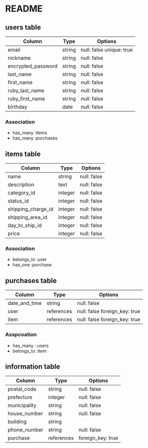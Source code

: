 # README

## users table

| Column                | Type       | Options                  |
|-----------------------|------------|--------------------------|
| email                 | string     | null: false unique: true |
| nickname              | string     | null: false              |
| encrypted_password    | string     | null: false              |
| last_name             | string     | null: false              |
| first_name            | string     | null: false              |
| ruby_last_name        | string     | null: false              |
| ruby_first_name       | string     | null: false              |
| birthday              | date       | null: false              |

### Association

* has_many :items
* has_many :purchases

## items table

| Column               | Type        | Options     |
|----------------------|-------------|-------------|
| name                 | string      | null: false |
| description          | text        | null: false |
| category_id          | integer     | null: false |
| status_id            | integer     | null: false |
| shipping_charge_id   | integer     | null: false |
| shipping_area_id     | integer     | null: false |
| day_to_ship_id       | integer     | null: false |
| price                | integer     | null: false |

### Association

* belongs_to :user
* has_one :purchase

## purchases table

| Column          | Type        | Options                       |
|-----------------|-------------|-------------------------------|
| date_and_time   | string      | null: false                   |
| user            | references  | null: false foreign_key: true |
| item            | references  | null: false foreign_key: true |

### Asspcoation

* has_many : users
* belongs_to :item

## information table

| Column        | Type        | Options           |
|---------------|-------------|-------------------|
| postal_code   | string      | null: false       |
| prefecture    | integer     | null: false       |
| municipality  | string      | null: false       |
| house_number  | string      | null: false       |
| building      | string      |                   |
| phone_number  | string      | null: false       |
| purchase      | references  | foreign_key: true |